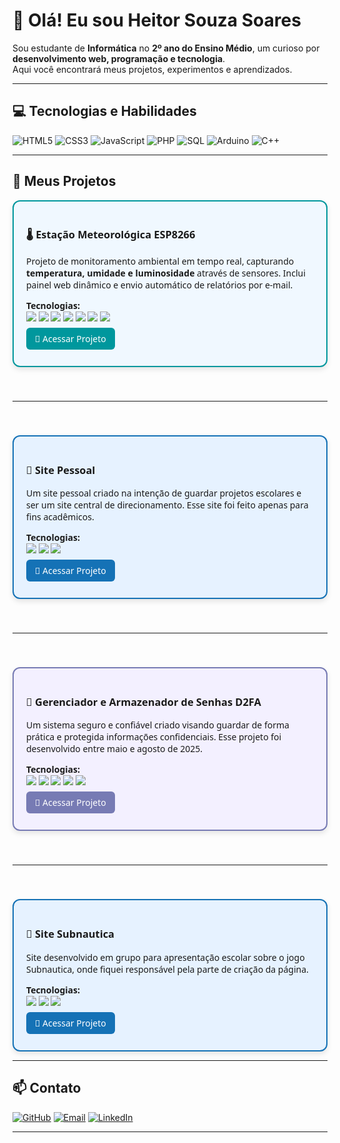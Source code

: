# 👋 Olá! Eu sou Heitor Souza Soares

Sou estudante de **Informática** no **2º ano do Ensino Médio**, um curioso por **desenvolvimento web, programação e tecnologia**.  
Aqui você encontrará meus projetos, experimentos e aprendizados.

---

## 💻 Tecnologias e Habilidades

<p align="left">
  <img src="https://img.shields.io/badge/HTML5-E34F26?style=flat&logo=html5&logoColor=white" alt="HTML5"/>
  <img src="https://img.shields.io/badge/CSS3-1572B6?style=flat&logo=css3&logoColor=white" alt="CSS3"/>
  <img src="https://img.shields.io/badge/JavaScript-F7DF1E?style=flat&logo=javascript&logoColor=black" alt="JavaScript"/>
  <img src="https://img.shields.io/badge/PHP-777BB4?style=flat&logo=php&logoColor=white" alt="PHP"/>
  <img src="https://img.shields.io/badge/SQL-003B57?style=flat&logo=sqlite&logoColor=white" alt="SQL"/>
  <img src="https://img.shields.io/badge/Arduino-00979D?style=flat&logo=arduino&logoColor=white" alt="Arduino"/>
  <img src="https://img.shields.io/badge/C++-00599C?style=flat&logo=c%2B%2B&logoColor=white" alt="C++"/>
</p>

---

## 🚀 Meus Projetos

<div style="display: flex; flex-direction: column; gap: 40px; font-family: 'Segoe UI', Tahoma, Geneva, Verdana, sans-serif;">

<!-- Projeto 1 -->
<div style="border: 2px solid #00979D; border-radius: 12px; padding: 20px; background-color: #f0f8ff; box-shadow: 0 4px 8px rgba(0,0,0,0.1);">
  <h3>🌡️ Estação Meteorológica ESP8266</h3>
  <p>Projeto de monitoramento ambiental em tempo real, capturando <b>temperatura, umidade e luminosidade</b> através de sensores. Inclui painel web dinâmico e envio automático de relatórios por e-mail.</p>
  <p>
    <b>Tecnologias:</b><br>
    <img src="https://img.shields.io/badge/ESP8266-FF6F00?style=flat&logo=esp8266&logoColor=white"/> 
    <img src="https://img.shields.io/badge/Arduino-00979D?style=flat&logo=arduino&logoColor=white"/> 
    <img src="https://img.shields.io/badge/PHP-777BB4?style=flat&logo=php&logoColor=white"/> 
    <img src="https://img.shields.io/badge/MySQL-4479A1?style=flat&logo=mysql&logoColor=white"/> 
    <img src="https://img.shields.io/badge/HTML5-E34F26?style=flat&logo=html5&logoColor=white"/> 
    <img src="https://img.shields.io/badge/CSS3-1572B6?style=flat&logo=css3&logoColor=white"/> 
    <img src="https://img.shields.io/badge/JavaScript-F7DF1E?style=flat&logo=javascript&logoColor=black"/>
  </p>
  <p><a href="https://github.com/HeitorSouzaSoares25/EstacaoMeteorologica" style="text-decoration:none; color:white; background-color:#00979D; padding:8px 14px; border-radius:6px;">🔗 Acessar Projeto</a></p>
</div>

---

<!-- Projeto 2 -->
<div style="border: 2px solid #1572B6; border-radius: 12px; padding: 20px; background-color: #e6f2ff; box-shadow: 0 4px 8px rgba(0,0,0,0.1);">
  <h3>🔰 Site Pessoal</h3>
  <p>Um site pessoal criado na intenção de guardar projetos escolares e ser um site central de direcionamento. Esse site foi feito apenas para fins acadêmicos.</p>
  <p>
    <b>Tecnologias:</b><br>
    <img src="https://img.shields.io/badge/HTML5-E34F26?style=flat&logo=html5&logoColor=white"/> 
    <img src="https://img.shields.io/badge/CSS3-1572B6?style=flat&logo=css3&logoColor=white"/> 
    <img src="https://img.shields.io/badge/JavaScript-F7DF1E?style=flat&logo=javascript&logoColor=black"/>
  </p>
  <p><a href="https://heitorsouzasoares2025.github.io/HeitorSS/" style="text-decoration:none; color:white; background-color:#1572B6; padding:8px 14px; border-radius:6px;">🔗 Acessar Projeto</a></p>
</div>

---

<!-- Projeto 3 -->
<div style="border: 2px solid #777BB4; border-radius: 12px; padding: 20px; background-color: #f3f0ff; box-shadow: 0 4px 8px rgba(0,0,0,0.1);">
  <h3>🔐 Gerenciador e Armazenador de Senhas D2FA</h3>
  <p>Um sistema seguro e confiável criado visando guardar de forma prática e protegida informações confidenciais. Esse projeto foi desenvolvido entre maio e agosto de 2025.</p>
  <p>
    <b>Tecnologias:</b><br>
    <img src="https://img.shields.io/badge/PHP-777BB4?style=flat&logo=php&logoColor=white"/> 
    <img src="https://img.shields.io/badge/SQL-003B57?style=flat&logo=sqlite&logoColor=white"/>
    <img src="https://img.shields.io/badge/HTML5-E34F26?style=flat&logo=html5&logoColor=white"/> 
    <img src="https://img.shields.io/badge/CSS3-1572B6?style=flat&logo=css3&logoColor=white"/> 
    <img src="https://img.shields.io/badge/JavaScript-F7DF1E?style=flat&logo=javascript&logoColor=black"/>
  </p>
  <p><a href="https://github.com/HeitorSouzaSoares25/GerenciadorSenhas" style="text-decoration:none; color:white; background-color:#777BB4; padding:8px 14px; border-radius:6px;">🔗 Acessar Projeto</a></p>
</div>

---

<!-- Projeto 4 -->
<div style="border: 2px solid #1572B6; border-radius: 12px; padding: 20px; background-color: #e6f2ff; box-shadow: 0 4px 8px rgba(0,0,0,0.1);">
  <h3>🌊 Site Subnautica</h3>
  <p>Site desenvolvido em grupo para apresentação escolar sobre o jogo Subnautica, onde fiquei responsável pela parte de criação da página.</p>
  <p>
    <b>Tecnologias:</b><br>
    <img src="https://img.shields.io/badge/HTML5-E34F26?style=flat&logo=html5&logoColor=white"/> 
    <img src="https://img.shields.io/badge/CSS3-1572B6?style=flat&logo=css3&logoColor=white"/> 
    <img src="https://img.shields.io/badge/JavaScript-F7DF1E?style=flat&logo=javascript&logoColor=black"/>
  </p>
  <p><a href="https://heitorsouzasoares2025.github.io/Subnautica/" style="text-decoration:none; color:white; background-color:#1572B6; padding:8px 14px; border-radius:6px;">🔗 Acessar Projeto</a></p>
</div>

</div>



---

## 📫 Contato

<p align="left">
  <a href="https://github.com/HeitorSouzaSoares25" target="_blank"><img src="https://img.shields.io/badge/GitHub-181717?style=for-the-badge&logo=github&logoColor=white" alt="GitHub"/></a>
  <a href="mailto:seuemail@email.com" target="_blank"><img src="https://img.shields.io/badge/Email-D14836?style=for-the-badge&logo=gmail&logoColor=white" alt="Email"/></a>
  <a href="https://linkedin.com/in/seulinkedin" target="_blank"><img src="https://img.shields.io/badge/LinkedIn-0A66C2?style=for-the-badge&logo=linkedin&logoColor=white" alt="LinkedIn"/></a>
</p>

---
